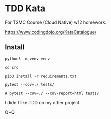 # TDD Kata

For TSMC Course (Cloud Native) w12 homework.

https://www.codingdojo.org/KataCatalogue/

## Install

```
python3 -m venv venv

cd src

pip3 install -r requirements.txt

pytest --cov=./ tests/

# pytest --cov=./ --cov-report=html tests/  

```


I didn't like TDD on my other project.

Q~Q